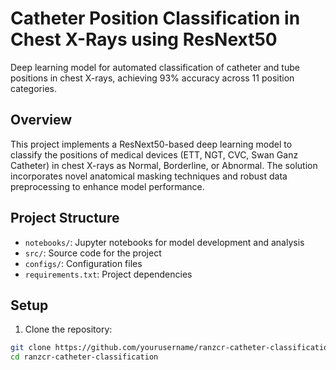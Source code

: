 # Catheter Position Classification in Chest X-Rays using ResNext50

Deep learning model for automated classification of catheter and tube positions in chest X-rays, achieving 93% accuracy across 11 position categories.

## Overview

This project implements a ResNext50-based deep learning model to classify the positions of medical devices (ETT, NGT, CVC, Swan Ganz Catheter) in chest X-rays as Normal, Borderline, or Abnormal. The solution incorporates novel anatomical masking techniques and robust data preprocessing to enhance model performance.

## Project Structure

- `notebooks/`: Jupyter notebooks for model development and analysis
- `src/`: Source code for the project
- `configs/`: Configuration files
- `requirements.txt`: Project dependencies

## Setup

1. Clone the repository:
```bash
git clone https://github.com/yourusername/ranzcr-catheter-classification.git
cd ranzcr-catheter-classification